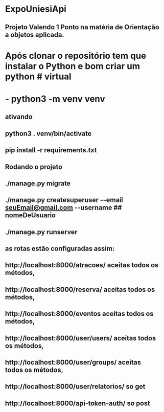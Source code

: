# ExpoUniesiApi


## Projeto Valendo 1 Ponto na matéria de Orientação a objetos aplicada. 

# Após clonar o repositório tem que instalar o Python e bom criar um python # virtual

# - python3 -m venv venv
## ativando 
## python3 . venv/bin/activate
## pip install -r requirements.txt
## Rodando o projeto
##  ./manage.py migrate
## ./manage.py createsuperuser --email seuEmail@gmail.com --username ## nomeDeUsuario
## 
## ./manage.py runserver 
## 
## as rotas estão configuradas assim: 
## 
## http://localhost:8000/atracoes/ aceitas todos os métodos,
## 
## http://localhost:8000/reserva/  aceitas todos os métodos,
## 
## 
## http://localhost:8000/eventos aceitas todos os métodos,
## 
## http://localhost:8000/user/users/ aceitas todos os métodos,
## 
## 
## http://localhost:8000/user/groups/  aceitas todos os métodos,
## 
## 
## http://localhost:8000/user/relatorios/ so get
## 
## http://localhost:8000/api-token-auth/ so post
## 
## 